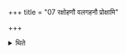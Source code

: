 +++
title = "07 रक्षोहणौ वलगहनौ प्रोक्षामि"

+++

<details><summary>थिते</summary>

रक्षोहणौ वलगहनौ प्रोक्षामि वैष्णवी इत्यधिषवणफलके प्रोक्षति ७
</details>
